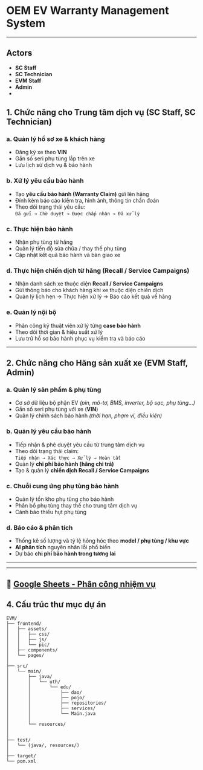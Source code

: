 # OEM EV Warranty Management System  
---
## **Actors**
- **SC Staff**  
- **SC Technician**  
- **EVM Staff**  
- **Admin**
- 
## **1. Chức năng cho Trung tâm dịch vụ (SC Staff, SC Technician)**

### a. Quản lý hồ sơ xe & khách hàng  
- Đăng ký xe theo **VIN**  
- Gắn số seri phụ tùng lắp trên xe  
- Lưu lịch sử dịch vụ & bảo hành  

### b. Xử lý yêu cầu bảo hành  
- Tạo **yêu cầu bảo hành (Warranty Claim)** gửi lên hãng  
- Đính kèm báo cáo kiểm tra, hình ảnh, thông tin chẩn đoán  
- Theo dõi trạng thái yêu cầu:  
  `Đã gửi → Chờ duyệt → Được chấp nhận → Đã xử lý`  

### c. Thực hiện bảo hành  
- Nhận phụ tùng từ hãng  
- Quản lý tiến độ sửa chữa / thay thế phụ tùng  
- Cập nhật kết quả bảo hành và bàn giao xe  

### d. Thực hiện chiến dịch từ hãng (Recall / Service Campaigns)  
- Nhận danh sách xe thuộc diện **Recall / Service Campaigns**  
- Gửi thông báo cho khách hàng khi xe thuộc diện chiến dịch  
- Quản lý lịch hẹn → Thực hiện xử lý → Báo cáo kết quả về hãng  

### e. Quản lý nội bộ  
- Phân công kỹ thuật viên xử lý từng **case bảo hành**  
- Theo dõi thời gian & hiệu suất xử lý  
- Lưu trữ hồ sơ bảo hành phục vụ kiểm tra và báo cáo  

---

##  **2. Chức năng cho Hãng sản xuất xe (EVM Staff, Admin)**

### a. Quản lý sản phẩm & phụ tùng  
- Cơ sở dữ liệu bộ phận EV *(pin, mô-tơ, BMS, inverter, bộ sạc, phụ tùng...)*  
- Gắn số seri phụ tùng với xe (**VIN**)  
- Quản lý chính sách bảo hành *(thời hạn, phạm vi, điều kiện)*  

### b. Quản lý yêu cầu bảo hành  
- Tiếp nhận & phê duyệt yêu cầu từ trung tâm dịch vụ  
- Theo dõi trạng thái claim:  
  `Tiếp nhận → Xác thực → Xử lý → Hoàn tất`  
- Quản lý **chi phí bảo hành (hãng chi trả)**  
- Tạo & quản lý **chiến dịch Recall / Service Campaigns**  

### c. Chuỗi cung ứng phụ tùng bảo hành  
- Quản lý tồn kho phụ tùng cho bảo hành  
- Phân bổ phụ tùng thay thế cho trung tâm dịch vụ  
- Cảnh báo thiếu hụt phụ tùng  

### d. Báo cáo & phân tích  
- Thống kê số lượng và tỷ lệ hỏng hóc theo **model / phụ tùng / khu vực**  
- **AI phân tích** nguyên nhân lỗi phổ biến  
- Dự báo **chi phí bảo hành trong tương lai**  
---

---
📄 [Google Sheets - Phân công nhiệm vụ](https://docs.google.com/spreadsheets/d/1ALFW6oM45nOZvwYalNRPIAulkr0tZwtctJMqONaN7kI/edit?gid=0#gid=0)
---
## **4. Cấu trúc thư mục dự án**

```plaintext
EVM/
├── frontend/                        
│   ├── assets/                        
│   │   ├── css/                     
│   │   ├── js/                              
│   │   └── pic/                           
│   ├── components/            
│   └── pages/                                 
│
├── src/             
│   └── main/
│       ├── java/                
│       │   └── uth/
│       │       └── edu/
│       │           ├── dao/                
│       │           ├── pojo/                 
│       │           ├── repositories/       
│       │           ├── services/               
│       │           └── Main.java               
│       │
│       └── resources/                        
│  
│
├── test/                                
│   └── (java/, resources/)
│
├── target/                                  
└── pom.xml   
